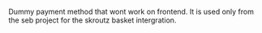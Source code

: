 Dummy payment method that wont work on frontend. It is used only from the seb project for the skroutz basket intergration.